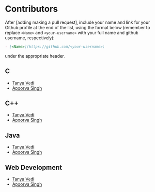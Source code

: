 # Contributors

After [adding making a pull request], include your name and link for your Github profile at the end of the list, using the format below (remember to replace `<Name>` and `<your-username>` with your full name and github username, respectively):

```markdown
- [<Name>](https://github.com/<your-username>)
```

under the appropriate header.

## C

- [Tanya Vedi](https://github.com/tanya-vedi)
- [Apoorva Singh](https://github.com/apoorvasingh17)


## C++

- [Tanya Vedi](https://github.com/tanya-vedi)
- [Apoorva Singh](https://github.com/apoorvasingh17)



## Java

- [Tanya Vedi](https://github.com/tanya-vedi)
- [Apoorva Singh](https://github.com/apoorvasingh17)


## Web Development 

- [Tanya Vedi](https://github.com/tanya-vedi)
- [Apoorva Singh](https://github.com/apoorvasingh17)
